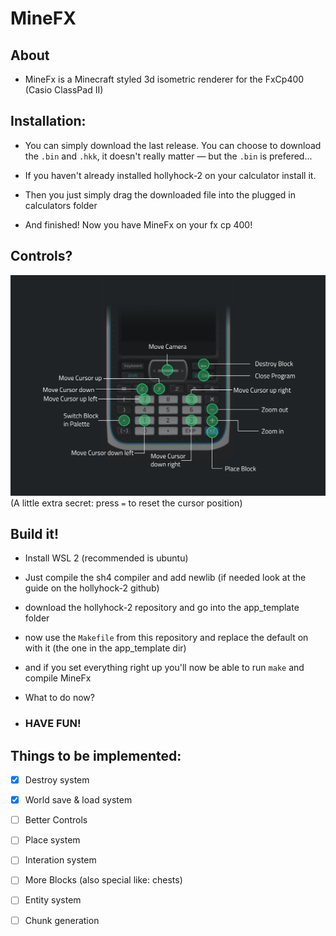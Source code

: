 # MineFX
## About
- MineFx is a Minecraft styled 3d isometric renderer for the FxCp400 (Casio ClassPad II)
  
## Installation:
- You can simply download the last release. You can choose to download the ```.bin``` and ```.hkk```, it doesn't really matter — but the ```.bin``` is prefered...

- If you haven't already installed hollyhock-2 on your calculator install it.

- Then you just simply drag the downloaded file into the plugged in calculators folder

- And finished! Now you have MineFx on your fx cp 400!

## Controls?
![controls](assets/minefx_controls.png)
(A little extra secret: press `=` to reset the cursor position)

## Build it!

- Install WSL 2 (recommended is ubuntu)

- Just compile the sh4 compiler and add newlib (if needed look at the guide on the hollyhock-2 github)

- download the hollyhock-2 repository and go into the app_template folder

- now use the ```Makefile``` from this repository and replace the default on with it (the one in the app_template dir)

- and if you set everything right up you'll now be able to run ```make``` and compile MineFx

- What to do now?
- ###  HAVE FUN!

## Things to be implemented:
- [x] Destroy system
- [X] World save & load system
- [ ] Better Controls
- [ ] Place system
- [ ] Interation system
- [ ] More Blocks (also special like: chests)
- [ ] Entity system
- [ ] Chunk generation

